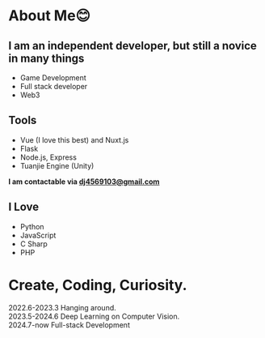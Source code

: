 # About Me😊


## I am an independent developer, but still a novice in many things 
* Game Development
* Full stack developer
* Web3

## Tools 
* Vue (I love this best) and Nuxt.js
* Flask
* Node.js, Express
* Tuanjie Engine (Unity)

  
**I am contactable via dj4569103@gmail.com**

## I Love
* Python
* JavaScript
* C Sharp
* PHP

# Create, Coding, Curiosity.

2022.6-2023.3 Hanging around.</br>
2023.5-2024.6 Deep Learning on Computer Vision. </br>
2024.7-now Full-stack Development
